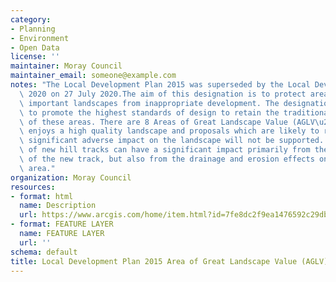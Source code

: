 ```yaml
---
category:
- Planning
- Environment
- Open Data
license: ''
maintainer: Moray Council
maintainer_email: someone@example.com
notes: "The Local Development Plan 2015 was superseded by the Local Development Plan\
  \ 2020 on 27 July 2020.The aim of this designation is to protect areas of strategically\
  \ important landscapes from inappropriate development. The designation also aims\
  \ to promote the highest standards of design to retain the traditional character\
  \ of these areas. There are 8 Areas of Great Landscape Value (AGLV\u2019s) in Moray.Moray\
  \ enjoys a high quality landscape and proposals which are likely to result in a\
  \ significant adverse impact on the landscape will not be supported. The creation\
  \ of new hill tracks can have a significant impact primarily from the visual appearance\
  \ of the new track, but also from the drainage and erosion effects on the local\
  \ area."
organization: Moray Council
resources:
- format: html
  name: Description
  url: https://www.arcgis.com/home/item.html?id=7fe8dc2f9ea1476592c29db5661450f4
- format: FEATURE LAYER
  name: FEATURE LAYER
  url: ''
schema: default
title: Local Development Plan 2015 Area of Great Landscape Value (AGLV) (Moray)
---
```

